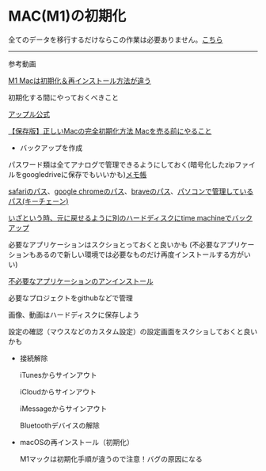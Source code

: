  # MAC(M1)の初期化

  全てのデータを移行するだけならこの作業は必要ありません。[こちら](https://support.apple.com/ja-jp/HT204350)

 ---

 参考動画

 [M1 Macは初期化＆再インストール方法が違う](https://www.youtube.com/watch?v=VsYi4W7hkpY)


 初期化する間にやっておくべきこと

 [アップル公式](https://support.apple.com/ja-jp/HT201065)

 [【保存版】正しいMacの完全初期化方法 Macを売る前にやること](https://macgarage.jp/mac-initialize/)

 - バックアップを作成
  
  パスワード類は全てアナログで管理できるようにしておく(暗号化したzipファイルをgoogledriveに保存でもいいかも)[メモ帳](https://news.allabout.co.jp/articles/o/27889/)

  [safariのパス](https://br.atsit.in/ja/?p=66244)、[google chromeのパス](https://yoshitechblog.com/google-chrome-password-information-confirmation)、[braveのパス](https://lv73.net/brave-password-control-where/)、[パソコンで管理しているパス(キーチェーン)](https://support.apple.com/ja-jp/HT211145#:~:text=Safari%20%E3%81%A7%E4%BF%9D%E5%AD%98%E6%B8%88%E3%81%BF%E3%81%AE%E3%83%91%E3%82%B9%E3%83%AF%E3%83%BC%E3%83%89%E3%82%92%E8%A1%A8%E7%A4%BA%E3%81%99%E3%82%8B&text=%E3%80%8CSafari%E3%80%8D%E3%83%A1%E3%83%8B%E3%83%A5%E3%83%BC%E3%81%8B%E3%82%89%E3%80%8C%E7%92%B0%E5%A2%83,%E3%81%99%E3%82%8B%E3%81%93%E3%81%A8%E3%82%82%E3%81%A7%E3%81%8D%E3%81%BE%E3%81%99%E3%80%82)
  
  [いざという時、元に戻せるように別のハードディスクにtime machineでバックアップ](https://support.apple.com/ja-jp/mac-backup)
  
  必要なアプリケーションはスクショとっておくと良いかも
  (不必要なアプリケーションもあるので新しい環境では必要なものだけ再度インストールする方がいい)
  
  [不必要なアプリケーションのアンインストール](https://www.lifehacker.jp/article/206045remember-to-delete-and-unlink-your-accounts-before-dele/)


  必要なプロジェクトをgithubなどで管理
  
  画像、動画はハードディスクに保存しよう
  
  設定の確認（マウスなどのカスタム設定）の設定画面をスクショしておくと良いかも

- 接続解除
  
  iTunesからサインアウト
  
  iCloudからサインアウト
  
  iMessageからサインアウト
  
  Bluetoothデバイスの解除
  

- macOSの再インストール（初期化）
  
  M1マックは初期化手順が違うので注意！バグの原因になる



 



 